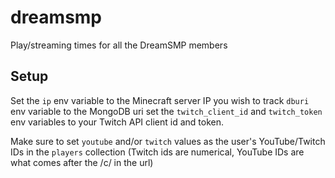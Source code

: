 # dreamsmp

Play/streaming times for all the DreamSMP members

## Setup
Set the `ip` env variable to the Minecraft server IP you wish to track
`dburi` env variable to the MongoDB uri
set the `twitch_client_id` and `twitch_token` env variables to your Twitch API client id and token.

Make sure to set `youtube` and/or `twitch` values as the user's YouTube/Twitch IDs in the `players` collection (Twitch ids are numerical, YouTube IDs are what comes after the /c/ in the url)
